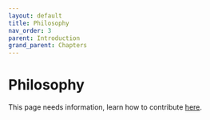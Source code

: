 ```yaml
---
layout: default
title: Philosophy
nav_order: 3
parent: Introduction
grand_parent: Chapters
---
```


# Philosophy

This page needs information, learn how to contribute [here](https://openpermaculture.com/CONTRIBUTING.html).